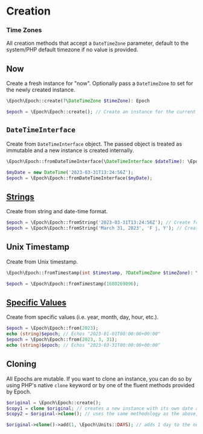 Creation
========

### Time Zones
All creation methods that accept a `DateTimeZone` parameter, default to the system/PHP default timezone if no value is provided.

## Now
Create a fresh instance for "now". Optionally pass a `DateTimeZone` to set for the newly created instance.
```php
\Epoch\Epoch::create(?\DateTimeZone $timeZone): Epoch
```
```php
$epoch = \Epoch\Epoch::create(); // Create an instance for the current date/time (aka "now")
```

## `DateTimeInterface`
Create from `DateTimeInterface` object.
The passed object is treated as immutable and a new instance is created internally.
```php
\Epoch\Epoch::fromDateTimeInterface(\DateTimeInterface $dateTime): \Epoch\Epoch
```
```php
$myDate = new DateTime('2023-03-31T13:24:56Z');
$epoch = \Epoch\Epoch::fromDateTimeInterface($myDate);
```

## [Strings](02-string-format.md)
Create from string and date-time format.
```php
$epoch = \Epoch\Epoch::fromString('2023-03-31T13:24:56Z'); // Create from default ATOM date-time format
$epoch = \Epoch\Epoch::fromString('March 31, 2023', 'F j, Y'); // Create from provided date-time format
```

## Unix Timestamp
Create from Unix timestamp.
```php
\Epoch\Epoch::fromTimestamp(int $timestamp, ?DateTimeZone $timeZone): \Epoch\Epoch
```
```php
$epoch = \Epoch\Epoch::fromTimestamp(1680269096);
```

## [Specific Values](03-specific-values.md)
Create from specific values (i.e. year, month, day, hour, etc.).
```php
$epoch = \Epoch\Epoch::from(2023);
echo (string)$epoch; // Echos "2023-01-01T00:00:00+00:00"
$epoch = \Epoch\Epoch::from(2023, 3, 31);
echo (string)$epoch; // Echos "2023-03-31T00:00:00+00:00"
```

## Cloning
All Epochs are mutable. If you want to clone an instance, you can do so by using PHP's native `clone` keyword 
or by one of the fluent methods provided by Epoch.

```php
$original = \Epoch\Epoch::create();
$copy1 = clone $original; // creates a new instance with its own date and will not affect the original
$copy2 = $original->clone(); // uses the same methodology as the above, only allows for fluent method calls on the new instance

$original->clone()->add(1, \Epoch\Units::DAYS); // adds 1 day to the new instance, but will not affect $original
```

